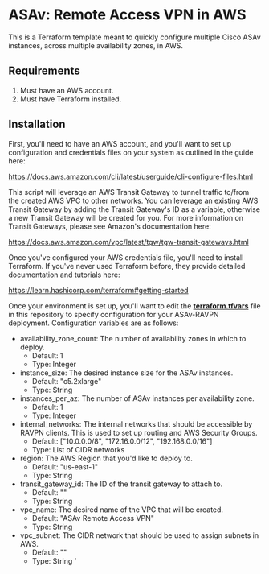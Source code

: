 # ASAv: Remote Access VPN in AWS

This is a Terraform template meant to quickly configure multiple Cisco ASAv instances, across multiple availability zones, in AWS.

## Requirements

1. Must have an AWS account.
2. Must have Terraform installed. 

## Installation

First, you'll need to have an AWS account, and you'll want to set up configuration and credentials files on your system as outlined in the guide here:

https://docs.aws.amazon.com/cli/latest/userguide/cli-configure-files.html

This script will leverage an AWS Transit Gateway to tunnel traffic to/from the created AWS VPC to other networks.  You can leverage an existing AWS Transit Gateway by adding the Transit Gateway's ID as a variable, otherwise a new Transit Gateway will be created for you.  For more information on Transit Gateways, please see Amazon's documentation here:

https://docs.aws.amazon.com/vpc/latest/tgw/tgw-transit-gateways.html

Once you've configured your AWS credentials file, you'll need to install Terraform.  If you've never used Terraform before, they provide detailed documentation and tutorials here:

https://learn.hashicorp.com/terraform#getting-started

Once your environment is set up, you'll want to edit the **[terraform.tfvars](terraform.tfvars)** file in this repository to specify configuration for your ASAv-RAVPN deployment.  Configuration variables are as follows:

- availability_zone_count:  The number of availability zones in which to deploy.
  - Default: 1
  - Type: Integer
- instance_size: The desired instance size for the ASAv instances.
  - Default: "c5.2xlarge"
  - Type: String
- instances_per_az:  The number of ASAv instances per availability zone.
  - Default: 1
  - Type: Integer
- internal_networks:  The internal networks that should be accessible by RAVPN clients.  This is used to set up routing and AWS Security Groups.
  - Default: ["10.0.0.0/8", "172.16.0.0/12", "192.168.0.0/16"]
  - Type: List of CIDR networks
- region: The AWS Region that you'd like to deploy to.
  - Default: "us-east-1"
  - Type: String
- transit_gateway_id:  The ID of the transit gateway to attach to.
  - Default: ""
  - Type: String
- vpc_name:  The desired name of the VPC that will be created.
  - Default: "ASAv Remote Access VPN"
  - Type: String
- vpc_subnet:  The CIDR network that should be used to assign subnets in AWS.
  - Default: ""
  - Type: String
`
